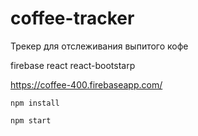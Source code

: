 # coffee-tracker
Трекер для отслеживания выпитого кофе

firebase react react-bootstarp

https://coffee-400.firebaseapp.com/

```
npm install

npm start
```
